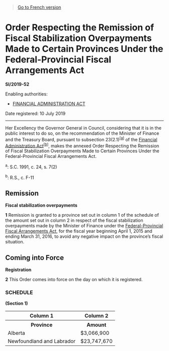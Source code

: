 > [Go to French version](/fr/Règlements/Textes%20réglementaires/2019/52.md)

# Order Respecting the Remission of Fiscal Stabilization Overpayments Made to Certain Provinces Under the Federal-Provincial Fiscal Arrangements Act

**SI/2019-52**

Enabling authorities: 
- [FINANCIAL ADMINISTRATION ACT](/en/Acts/Revised%20Statutes%20of%20Canada/F/F-11.md)

Date registered: 10 July 2019

----------

Her Excellency the Governor General in Council, considering that it is in the public interest to do so, on the recommendation of the Minister of Finance and the Treasury Board, pursuant to subsection 23(2.1)<sup><a href='#fn_81000-2-3728_hq_24061'>[a]</a></sup> of the [Financial Administration Act](/en/Acts/Revised%20Statutes%20of%20Canada/F/F-11.md)<sup><a href='#fn_81000-2-3728_hq_24062'>[b]</a></sup>, makes the annexed Order Respecting the Remission of Fiscal Stabilization Overpayments Made to Certain Provinces Under the Federal-Provincial Fiscal Arrangements Act.

<a name='fn_81000-2-3728_hq_24061'><sup>a</sup></a>: S.C. 1991, c. 24, s. 7(2)<br />

<a name='fn_81000-2-3728_hq_24062'><sup>b</sup></a>: R.S., c. F-11<br />




## Remission



**Fiscal stabilization overpayments**

**1** Remission is granted to a province set out in column 1 of the schedule of the amount set out in column 2 in respect of the fiscal stabilization overpayments made by the Minister of Finance under the [Federal-Provincial Fiscal Arrangements Act](/en/Acts/Statutes%20of%20Canada/1970/c.%20F-6.md), for the fiscal year beginning April 1, 2015 and ending March 31, 2016, to avoid any negative impact on the province’s fiscal situation.




## Coming into Force



**Registration**

**2** This Order comes into force on the day on which it is registered.




### **SCHEDULE** 
**(Section 1)**
<table>
<tr>
<th>Column 1</th>
<th>Column 2</th>
</tr>
<tr>
<th>Province</th>
<th>Amount</th>
</tr>
<tr>
<td>Alberta</td>
<td>$3,066,900</td>
</tr>
<tr>
<td>Newfoundland and Labrador</td>
<td>$23,747,670</td>
</tr>
</table>


